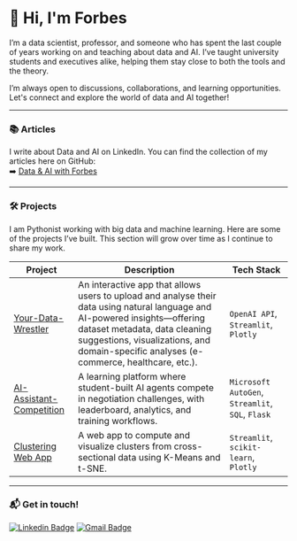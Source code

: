 # 👋 Hi, I'm Forbes

I’m a data scientist, professor, and someone who has spent the last couple of years working on and teaching about data and AI. I’ve taught university students and executives alike, helping them stay close to both the tools and the theory.

I’m always open to discussions, collaborations, and learning opportunities. Let's connect and explore the world of data and AI together! 

---

### 📚 Articles
I write about Data and AI on LinkedIn. You can find the collection of my articles here on GitHub:  
➡️ [Data & AI with Forbes](https://github.com/bforbesc/Data-AI-with-Forbes)

---

### 🛠️ Projects
I am Pythonist working with big data and machine learning. Here are some of the projects I’ve built. This section will grow over time as I continue to share my work.

| Project | Description | Tech Stack |
|---------|-------------|------|
| [Your-Data-Wrestler](https://github.com/bforbesc/Your-Data-Wrestler) | An interactive app that allows users to upload and analyse their data using natural language and AI-powered insights—offering dataset metadata, data cleaning suggestions, visualizations, and domain-specific analyses (e-commerce, healthcare, etc.). | `OpenAI API`, `Streamlit`, `Plotly` |
| [AI-Assistant-Competition](https://github.com/bforbesc/AI-Assistant-Competition) | A learning platform where student-built AI agents compete in negotiation challenges, with leaderboard, analytics, and training workflows. | `Microsoft AutoGen`, `Streamlit`, `SQL`, `Flask` |
| [Clustering Web App](https://github.com/bforbesc/clustering-web-app) | A web app to compute and visualize clusters from cross-sectional data using K-Means and t-SNE. | `Streamlit`, `scikit-learn`, `Plotly` |

---

### 📬 Get in touch!

[![Linkedin Badge](https://img.shields.io/badge/-bernardoforbescosta-blue?style=flat-square&logo=Linkedin&logoColor=white&link=https://www.linkedin.com/in/bernardoforbescosta/)](https://www.linkedin.com/in/bernardoforbescosta/)  [![Gmail Badge](https://img.shields.io/badge/-bernardoforbescosta@gmail.com-c14438?style=flat-square&logo=Gmail&logoColor=white&link=mailto:bernardoforbescosta@gmail.com)](mailto:bernardoforbescosta@gmail.com)
